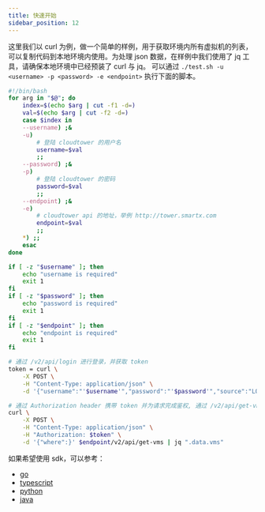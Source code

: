 ```yaml
---
title: 快速开始
sidebar_position: 12
---
```


这里我们以 curl 为例，做一个简单的样例，用于获取环境内所有虚拟机的列表，可以复制代码到本地环境内使用。为处理 json 数据，在样例中我们使用了 jq 工具，请确保本地环境中已经预装了 curl 与 jq。
可以通过 `./test.sh -u <username> -p <password> -e <endpoint>` 执行下面的脚本。

```bash
#!/bin/bash
for arg in "$@"; do
    index=$(echo $arg | cut -f1 -d=)
    val=$(echo $arg | cut -f2 -d=)
    case $index in
    --username) ;&
    -u)
        # 登陆 cloudtower 的用户名
        username=$val
        ;;
    --password) ;&
    -p)
        # 登陆 cloudtower 的密码
        password=$val
        ;;
    --endpoint) ;&
    -e)
        # cloudtower api 的地址，举例 http://tower.smartx.com
        endpoint=$val
        ;;
    *) ;;
    esac
done

if [ -z "$username" ]; then
    echo "username is required"
    exit 1
fi
if [ -z "$password" ]; then
    echo "password is required"
    exit 1
fi
if [ -z "$endpoint" ]; then
    echo "endpoint is required"
    exit 1
fi

# 通过 /v2/api/login 进行登录，并获取 token
token = curl \
    -X POST \
    -H "Content-Type: application/json" \
    -d '{"username":"'$username'","password":"'$password'","source":"LOCAL"}' $endpoint/v2/api/login | jq ".data.token" -r

# 通过 Authorization header 携带 token 并为请求完成鉴权, 通过 /v2/api/get-vms 来获取虚拟机列表
curl \
    -X POST \
    -H "Content-Type: application/json" \
    -H "Authorization: $token" \
    -d '{"where":}' $endpoint/v2/api/get-vms | jq ".data.vms"

```

如果希望使用 sdk，可以参考：

- [go](/docs/sdks/go)
- [typescript](https://github.com/smartxworks/cloudtower-node-sdk)
- [python](/docs/sdks/python)
- [java](/docs/sdks/java)